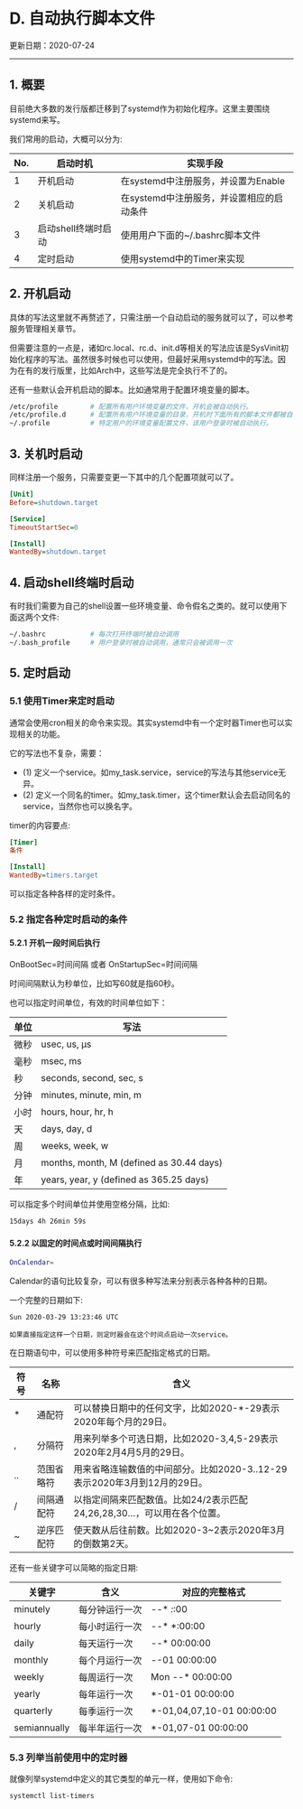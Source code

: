 # D. 自动执行脚本文件

更新日期：2020-07-24

----------------------------------

## 1. 概要

目前绝大多数的发行版都迁移到了systemd作为初始化程序。这里主要围绕systemd来写。

我们常用的启动，大概可以分为:

No.	| 启动时机	|			实现手段
--- | --- | ---
1 |	开机启动	|			在systemd中注册服务，并设置为Enable
2 |	关机启动	|			在systemd中注册服务，并设置相应的启动条件
3	| 启动shell终端时启动	|			使用用户下面的~/.bashrc脚本文件
4	| 定时启动	|			使用systemd中的Timer来实现

## 2. 开机启动

具体的写法这里就不再赘述了，只需注册一个自动启动的服务就可以了，可以参考服务管理相关章节。

但需要注意的一点是，诸如rc.local、rc.d、init.d等相关的写法应该是SysVinit初始化程序的写法。虽然很多时候也可以使用，但最好采用systemd中的写法。因为在有的发行版里，比如Arch中，这些写法是完全执行不了的。

还有一些默认会开机启动的脚本。比如通常用于配置环境变量的脚本。

```bash
/etc/profile		# 配置所有用户环境变量的文件，开机会被自动执行。
/etc/profile.d		# 配置所有用户环境变量的目录，开机时下面所有的脚本文件都被自动执行，自定义的环境变量通常放这里。
~/.profile		    # 特定用户的环境变量配置文件，该用户登录时被自动执行。
```

## 3. 关机时启动

同样注册一个服务，只需要变更一下其中的几个配置项就可以了。

```ini
[Unit]
Before=shutdown.target

[Service]
TimeoutStartSec=0

[Install]
WantedBy=shutdown.target
```

## 4. 启动shell终端时启动

有时我们需要为自己的shell设置一些环境变量、命令假名之类的。就可以使用下面这两个文件:

```bash
~/.bashrc		    # 每次打开终端时被自动调用
~/.bash_profile		# 用户登录时被自动调用，通常只会被调用一次
```

## 5. 定时启动

### 5.1 使用Timer来定时启动

通常会使用cron相关的命令来实现。其实systemd中有一个定时器Timer也可以实现相关的功能。

它的写法也不复杂，需要：

- (1)	定义一个service。如my_task.service，service的写法与其他service无异。	
- (2)	定义一个同名的timer。如my_task.timer，这个timer默认会去启动同名的service，当然你也可以换名字。

timer的内容要点:

```ini
[Timer]
条件

[Install]
WantedBy=timers.target
```

可以指定各种各样的定时条件。

### 5.2 指定各种定时启动的条件

#### 5.2.1 开机一段时间后执行

OnBootSec=时间间隔
或者
OnStartupSec=时间间隔

时间间隔默认为秒单位，比如写60就是指60秒。

也可以指定时间单位，有效的时间单位如下：

单位 |	写法
--- | ---
微秒 |	usec, us, µs
毫秒 |	msec, ms
秒 |	seconds, second, sec, s
分钟 |	minutes, minute, min, m
小时 |	hours, hour, hr, h
天 |	days, day, d
周 |	weeks, week, w
月 |	months, month, M (defined as 30.44 days)
年 |	years, year, y (defined as 365.25 days)

可以指定多个时间单位并使用空格分隔，比如:

```bash
15days 4h 26min 59s
```

#### 5.2.2 以固定的时间点或时间间隔执行

 ```bash
 OnCalendar=
```

Calendar的语句比较复杂，可以有很多种写法来分别表示各种各种的日期。

一个完整的日期如下:

    Sun 2020-03-29 13:23:46 UTC

    如果直接指定这样一个日期，则定时器会在这个时间点启动一次service。

在日期语句中，可以使用多种符号来匹配指定格式的日期。

符号 | 名称 | 含义
--- | --- | ---
* |	通配符	|	可以替换日期中的任何文字，比如2020-*-29表示2020年每个月的29日。
, |	分隔符	|	用来列举多个可选日期，比如2020-3,4,5-29表示2020年2月4月5月的29日。
.. |	范围省略符	|	用来省略连输数值的中间部分。比如2020-3..12-29表示2020年3月到12月的29日。
/ |	间隔通配符	|	以指定间隔来匹配数值。比如24/2表示匹配24,26,28,30…，可以用在各个位置。
~ |	逆序匹配符	|	使天数从后往前数。比如2020-3~2表示2020年3月的倒数第2天。

还有一些关键字可以简略的指定日期:

关键字	|	含义	|		对应的完整格式
--- | --- | ---
minutely 	|	每分钟运行一次	|		*-*-* *:*:00
hourly 	|	每小时运行一次		|	*-*-* *:00:00
daily 	|	每天运行一次		|	*-*-* 00:00:00
monthly 	|	每个月运行一次		|	*-*-01 00:00:00
weekly 	|	每周运行一次		|	Mon *-*-* 00:00:00
yearly 	|	每年运行一次		|	*-01-01 00:00:00
quarterly |		每季运行一次		|	*-01,04,07,10-01 00:00:00
semiannually 	|	每半年运行一次		|	*-01,07-01 00:00:00

### 5.3 列举当前使用中的定时器

就像列举systemd中定义的其它类型的单元一样，使用如下命令:

```bash
systemctl list-timers
```
